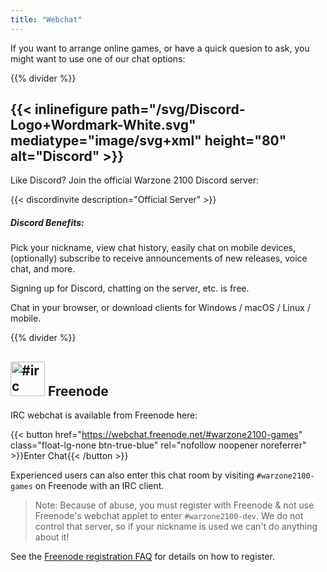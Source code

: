 ```yaml
---
title: "Webchat"
---
```


If you want to arrange online games, or have a quick quesion to ask, you might want to use one of our chat options:

{{% divider %}}

## {{< inlinefigure path="/svg/Discord-Logo+Wordmark-White.svg" mediatype="image/svg+xml" height="80" alt="Discord" >}}

Like Discord? Join the official Warzone 2100 Discord server:

{{< discordinvite description="Official Server" >}}

##### Discord Benefits:

Pick your nickname, view chat history, easily chat on mobile devices, (optionally) subscribe to receive announcements of new releases, voice chat, and more.

Signing up for Discord, chatting on the server, etc. is free.

Chat in your browser, or download clients for Windows / macOS / Linux / mobile.

{{% divider %}}

## <img src="/img/ftirc-online.svg" height="55" width="55" alt="#irc" /> Freenode

IRC webchat is available from Freenode here:

{{< button href="https://webchat.freenode.net/#warzone2100-games" class="float-lg-none btn-true-blue" rel="nofollow noopener noreferrer" >}}Enter Chat{{< /button >}}

Experienced users can also enter this chat room by visiting `#warzone2100-games` on Freenode with an IRC client.

> Note: Because of abuse, you must register with Freenode & not use Freenode's webchat applet to enter `#warzone2100-dev`. We do not control that server, so if your nickname is used we can't do anything about it!

See the [Freenode registration FAQ](https://freenode.net/kb/answer/registration) for details on how to register.
